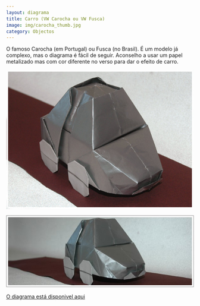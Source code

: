 ```yaml
---
layout: diagrama
title: Carro (VW Carocha ou VW Fusca)
image: img/carocha_thumb.jpg
category: Objectos
---
```


O famoso Carocha (em Portugal) ou Fusca (no Brasil). É um modelo já complexo, mas o diagrama é fácil de seguir. Aconselho a usar um papel metalizado mas com cor diferente no verso para dar o efeito de carro.

![carro](../img/carocha2.jpg)

![Carro](../img/carocha.jpg)

[O diagrama está disponivel aqui](../img/carocha.pdf)